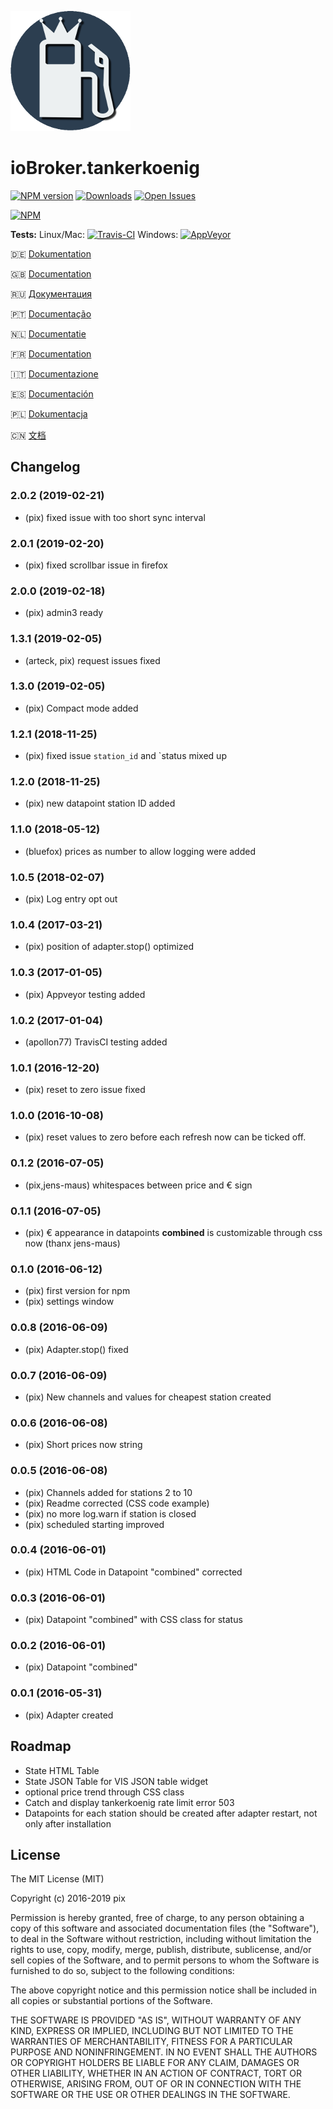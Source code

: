 ![Logo](admin/tankerkoenig.png)
# ioBroker.tankerkoenig

[![NPM version](http://img.shields.io/npm/v/iobroker.tankerkoenig.svg)](https://www.npmjs.com/package/iobroker.tankerkoenig)
[![Downloads](https://img.shields.io/npm/dm/iobroker.tankerkoenig.svg)](https://www.npmjs.com/package/iobroker.tankerkoenig)
[![Open Issues](http://githubbadges.herokuapp.com/Pix---/ioBroker.tankerkoenig/issues.svg)](http://github.com/Pix---/ioBroker.tankerkoenig/issues)

[![NPM](https://nodei.co/npm/iobroker.tankerkoenig.png?downloads=true)](https://nodei.co/npm/iobroker.tankerkoenig/)

**Tests:** Linux/Mac: [![Travis-CI](http://img.shields.io/travis/Pix---/ioBroker.tankerkoenig/master.svg)](https://travis-ci.org/Pix---/ioBroker.tankerkoenig)
Windows: [![AppVeyor](https://ci.appveyor.com/api/projects/status/github/Pix---/ioBroker.tankerkoenig?branch=master&svg=true)](https://ci.appveyor.com/project/Pix---/ioBroker-tankerkoenig/)

:de: [Dokumentation](/docs/de/doc_tankerkoenig_de.md)

:uk: [Documentation](/docs/en/doc_tankerkoenig_en.md)

:ru: [Документация](/docs/en/doc_tankerkoenig_en.md)

:portugal: [Documentação](/docs/en/doc_tankerkoenig_en.md)

:netherlands: [Documentatie](/docs/en/doc_tankerkoenig_en.md)

:fr: [Documentation](/docs/en/doc_tankerkoenig_en.md)

:it: [Documentazione](/docs/en/doc_tankerkoenig_en.md)

:es: [Documentación](/docs/en/doc_tankerkoenig_en.md)

:poland: [Dokumentacja](/docs/en/doc_tankerkoenig_en.md)

:cn: [文档](/docs/en/doc_tankerkoenig_en.md)


## Changelog
### 2.0.2 (2019-02-21)
* (pix) fixed issue with too short sync interval

### 2.0.1 (2019-02-20)
* (pix) fixed scrollbar issue in firefox

### 2.0.0 (2019-02-18)
* (pix) admin3 ready

### 1.3.1 (2019-02-05)
* (arteck, pix) request issues fixed

### 1.3.0 (2019-02-05)
* (pix) Compact mode added

### 1.2.1 (2018-11-25)
* (pix) fixed issue `station_id` and `status mixed up

### 1.2.0 (2018-11-25)
* (pix) new datapoint station ID added

### 1.1.0 (2018-05-12)
* (bluefox) prices as number to allow logging were added

### 1.0.5 (2018-02-07)
* (pix) Log entry opt out

### 1.0.4 (2017-03-21)
* (pix) position of adapter.stop() optimized

### 1.0.3 (2017-01-05)
* (pix) Appveyor testing added

### 1.0.2 (2017-01-04)
* (apollon77) TravisCI testing added

### 1.0.1 (2016-12-20)
* (pix) reset to zero issue fixed

### 1.0.0 (2016-10-08)
* (pix) reset values to zero before each refresh now can be ticked off. 

### 0.1.2 (2016-07-05)
* (pix,jens-maus) whitespaces between price and € sign 

### 0.1.1 (2016-07-05)
* (pix) € appearance in datapoints __combined__ is customizable through css now (thanx jens-maus)

### 0.1.0 (2016-06-12)
* (pix) first version for npm
* (pix) settings window

### 0.0.8 (2016-06-09)
* (pix) Adapter.stop() fixed

### 0.0.7 (2016-06-09)
* (pix) New channels and values for cheapest station created

### 0.0.6 (2016-06-08)
* (pix) Short prices now string

### 0.0.5 (2016-06-08)
* (pix) Channels added for stations 2 to 10
* (pix) Readme corrected (CSS code example)
* (pix) no more log.warn if station is closed
* (pix) scheduled starting improved

### 0.0.4 (2016-06-01)
* (pix) HTML Code in Datapoint "combined" corrected

### 0.0.3 (2016-06-01)
* (pix) Datapoint "combined" with CSS class for status
 
### 0.0.2 (2016-06-01)
* (pix) Datapoint "combined"

### 0.0.1 (2016-05-31)
* (pix) Adapter created

## Roadmap
* State HTML Table 
* State JSON Table for VIS JSON table widget
* optional price trend through CSS class
* Catch and display tankerkoenig rate limit error 503
* Datapoints for each station should be created after adapter restart, not only after installation

## License

The MIT License (MIT)

Copyright (c) 2016-2019 pix

Permission is hereby granted, free of charge, to any person obtaining a copy
of this software and associated documentation files (the "Software"), to deal
in the Software without restriction, including without limitation the rights
to use, copy, modify, merge, publish, distribute, sublicense, and/or sell
copies of the Software, and to permit persons to whom the Software is
furnished to do so, subject to the following conditions:

The above copyright notice and this permission notice shall be included in all
copies or substantial portions of the Software.

THE SOFTWARE IS PROVIDED "AS IS", WITHOUT WARRANTY OF ANY KIND, EXPRESS OR
IMPLIED, INCLUDING BUT NOT LIMITED TO THE WARRANTIES OF MERCHANTABILITY,
FITNESS FOR A PARTICULAR PURPOSE AND NONINFRINGEMENT. IN NO EVENT SHALL THE
AUTHORS OR COPYRIGHT HOLDERS BE LIABLE FOR ANY CLAIM, DAMAGES OR OTHER
LIABILITY, WHETHER IN AN ACTION OF CONTRACT, TORT OR OTHERWISE, ARISING FROM,
OUT OF OR IN CONNECTION WITH THE SOFTWARE OR THE USE OR OTHER DEALINGS IN THE
SOFTWARE.
